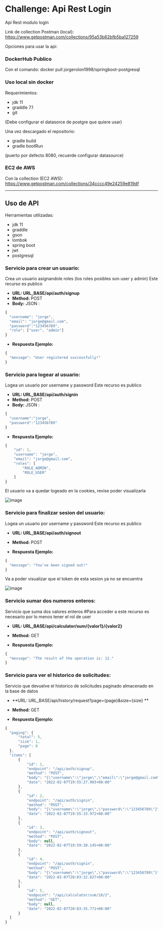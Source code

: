 ﻿# Challenge: Api Rest Login
 
 Api Rest modulo login 
 
 Link de collection Postman (local): https://www.getpostman.com/collections/95a53b62bfb5ba127259
  
 Opciones para usar la api:
 
 ### DockerHub Publico
 
 Con el comando: docker pull jorgerolon1998/springboot-postgresql
 
 ### Uso local sin docker
 
 Requerimientos:
 
 - jdk 11
 - graddle 7.1
 - git
 
 (Debe configurar el datasorce de postgre que quiere usar)
 
 Una vez descargado el repositorio:

 - gradle build
 - gradle bootRun 

(puerto por defecto 8080, recuerde configurar datasource)
  
  
 
 ### EC2 de AWS
 
 Con la collection (EC2 AWS): https://www.getpostman.com/collections/34cccc49e24259e819df

_________________________________________________

 ## Uso de API

 Herramientas utilizadas:
 
 - jdk 11
 - graddle
 - gson
 - lombok
 - spring boot
 - jwt
 - postgresql

### Servicio para crear un usuario: 

Crea un usuario asignandole roles (los roles posibles son user y admin)
Este recurso es publico

- **URL: URL_BASE/api/auth/signup**
- **Method:** POST
- **Body:** JSON :
```javascript
{
  "username": "jorge",
  "email": "jorge@gmail.com",
  "password":"123456789",
  "role": ["user", "admin"]          
}
```
 - **Respuesta Ejemplo:** 
  
```javascript
{
  "message": "User registered successfully!"
}
```
### Servicio para logear al usuario: 

Logea un usuario por username y password
Este recurso es publico

- **URL: URL_BASE/api/auth/signin**
- **Method:** POST
- **Body:** JSON :
```javascript
{
  "username":"jorge",
  "password":"123456789"
}
```
 - **Respuesta Ejemplo:** 
  
```javascript
{
    "id": 1,
    "username": "jorge",
    "email": "jorge@gmail.com",
    "roles": [
        "ROLE_ADMIN",
        "ROLE_USER"
    ]
}
```
El usuario va a quedar logeado en la cookies, revise poder visualizarla

![image](https://user-images.githubusercontent.com/50910693/152861960-b46faa24-abb3-4342-afd8-4c2a43257ec0.png)

### Servicio para finalizar sesion del usuario: 

Logea un usuario por username y password
Este recurso es publico

- **URL: URL_BASE/api/auth/signout**
- **Method:** POST

 - **Respuesta Ejemplo:** 
  
```javascript
{
  "message": "You've been signed out!"
}
```
Va a poder visualizar que el token de esta sesion ya no se encuentra

![image](https://user-images.githubusercontent.com/50910693/152862574-c6a2ab4a-2442-4298-aa5d-2d8ced4a9cad.png)

### Servicio sumar dos numeros enteros: 

Servicio que suma dos valores enteros
#Para acceder a este recurso es necesario por lo menos tener el rol de user

- **URL: URL_BASE/api/calculator/sum/{valor1}/{valor2}**
- **Method:** GET

 - **Respuesta Ejemplo:** 
  
```javascript
{
  "message": "The result of the operation is: 12."
}
```
### Servicio para ver el historico de solicitudes: 

Servicio que devuelve el historico de solicitudes paginado almacenado en la base de datos

- **URL: URL_BASE/api/history/request?page={page}&size={size} **
- **Method:** GET

 - **Respuesta Ejemplo:** 
  
```javascript
{
  "paging": {
      "total": 5,
      "size": 1,
      "page": 0
  },
  "items": [
      {
          "id": 1,
          "endpoint": "/api/auth/signup",
          "method": "POST",
          "body": "{\"username\":\"jorge\",\"email\":\"jorge@gmail.com\",\"role\":[\"admin\",\"user\"],\"password\":\"123456789\"}",
          "date": "2022-02-07T19:55:27.903+00:00"
      },
      {
          "id": 2,
          "endpoint": "/api/auth/signin",
          "method": "POST",
          "body": "{\"username\":\"jorge\",\"password\":\"123456789\"}",
          "date": "2022-02-07T19:55:33.972+00:00"
      },
      {
          "id": 3,
          "endpoint": "/api/auth/signout",
          "method": "POST",
          "body": null,
          "date": "2022-02-07T19:59:30.145+00:00"
      },
      {
          "id": 4,
          "endpoint": "/api/auth/signin",
          "method": "POST",
          "body": "{\"username\":\"jorge\",\"password\":\"123456789\"}",
          "date": "2022-02-07T20:03:32.827+00:00"
      },
      {
          "id": 5,
          "endpoint": "/api/calculator/sum/10/2",
          "method": "GET",
          "body": null,
          "date": "2022-02-07T20:03:35.771+00:00"
      }
  ]
}
```

